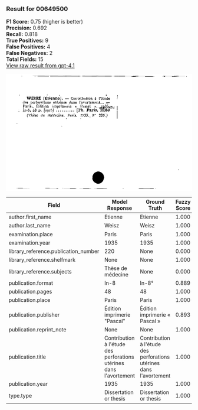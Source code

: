 ### Result for 00649500
**F1 Score:** 0.75 (higher is better)<br>**Precision:** 0.692<br>**Recall:** 0.818<br>**True Positives:** 9<br>**False Positives:** 4<br>**False Negatives:** 2<br>**Total Fields:** 15<br>[View raw result from gpt-4.1](https://github.com/RISE-UNIBAS/humanities_data_benchmark/blob/main/results/2025-09-02/T0160/request_T0160_00649500.json)

<img src="https://github.com/RISE-UNIBAS/humanities_data_benchmark/blob/main/benchmarks/zettelkatalog/images/00649500.jpg?raw=true" alt="00649500" width="600px">

| Field | Model Response | Ground Truth | Fuzzy Score | Match |
|-------|----------------|--------------|-------------|-------|
| author.first_name | Etienne | Etienne | 1.000 | ✅ |
| author.last_name | Weisz | Weisz | 1.000 | ✅ |
| examination.place | Paris | Paris | 1.000 | ✅ |
| examination.year | 1935 | 1935 | 1.000 | ✅ |
| library_reference.publication_number | 220 | None | 0.000 | ❌ |
| library_reference.shelfmark | None | None | 1.000 | ✅ |
| library_reference.subjects | Thèse de médecine | None | 0.000 | ❌ |
| publication.format | In-8 | In-8° | 0.889 | ❌ |
| publication.pages | 48 | 48 | 1.000 | ✅ |
| publication.place | Paris | Paris | 1.000 | ✅ |
| publication.publisher | Édition imprimerie "Pascal" | Édition imprimerie « Pascal » | 0.893 | ❌ |
| publication.reprint_note | None | None | 1.000 | ✅ |
| publication.title | Contribution à l'étude des perforations utérines dans l'avortement | Contribution à l'étude des perforations utérines dans l'avortement | 1.000 | ✅ |
| publication.year | 1935 | 1935 | 1.000 | ✅ |
| type.type | Dissertation or thesis | Dissertation or thesis | 1.000 | ✅ |

